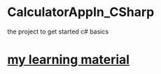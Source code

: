 # CalculatorAppIn_CSharp
the project to get started c# basics


# [my learning material](https://learn.net.uz/patterns.html)